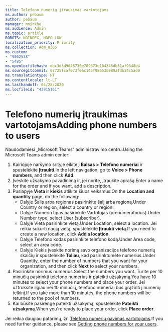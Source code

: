 ```yaml
---
title: Telefono numerių įtraukimas vartotojams
ms.author: pebaum
author: pebaum
manager: mnirkhe
ms.audience: Admin
ms.topic: article
ROBOTS: NOINDEX, NOFOLLOW
localization_priority: Priority
ms.collection: Adm_O365
ms.custom:
- "9002538"
- "5485"
ms.openlocfilehash: dbc3d3d9048730e709373e104345db51af9348e4
ms.sourcegitcommit: 07725fcaf073f0ac145f98653b989afdb34c5ad0
ms.translationtype: HT
ms.contentlocale: lt-LT
ms.lasthandoff: 04/28/2020
ms.locfileid: "43915161"
---
```

# <a name="adding-phone-numbers-to-users"></a><span data-ttu-id="53899-102">Telefono numerių įtraukimas vartotojams</span><span class="sxs-lookup"><span data-stu-id="53899-102">Adding phone numbers to users</span></span>

<span data-ttu-id="53899-103">Naudodamiesi „Microsoft Teams“ administravimo centru:</span><span class="sxs-lookup"><span data-stu-id="53899-103">Using the Microsoft Teams admin center:</span></span>

1. <span data-ttu-id="53899-104">Kairiojoje naršymo srityje eikite į **Balsas > Telefono numeriai** ir spustelėkite **Įtraukti**.</span><span class="sxs-lookup"><span data-stu-id="53899-104">In the left navigation, go to **Voice > Phone numbers**, and then click **Add**.</span></span>
2. <span data-ttu-id="53899-105">Įveskite užsakymo pavadinimą ir, jei norite, įtraukite aprašą.</span><span class="sxs-lookup"><span data-stu-id="53899-105">Enter a name for the order and if you want, add a description.</span></span>
3. <span data-ttu-id="53899-106">Puslapyje **Vieta ir kiekis** atlikite šiuos veiksmus:</span><span class="sxs-lookup"><span data-stu-id="53899-106">On the **Location and quantity** page, do the following:</span></span>
    - <span data-ttu-id="53899-107">Dalyje Šalis arba regionas pasirinkite šalį arba regioną.</span><span class="sxs-lookup"><span data-stu-id="53899-107">Under Country or region, select a country or region.</span></span>
    - <span data-ttu-id="53899-108">Dalyje Numerio tipas pasirinkite Vartotojas (prenumeratorius).</span><span class="sxs-lookup"><span data-stu-id="53899-108">Under Number type, select User (subscriber).</span></span>
    - <span data-ttu-id="53899-109">Dalyje Vieta pasirinkite vietą.</span><span class="sxs-lookup"><span data-stu-id="53899-109">Under Location, select a location.</span></span> <span data-ttu-id="53899-110">Jei reikia sukurti naują vietą, spustelėkite **Įtraukti vietą**.</span><span class="sxs-lookup"><span data-stu-id="53899-110">If you need to create a new location, click **Add a location**.</span></span>
    - <span data-ttu-id="53899-111">Dalyje Telefono kodas pasirinkite telefono kodą.</span><span class="sxs-lookup"><span data-stu-id="53899-111">Under Area code, select an area code.</span></span>
    - <span data-ttu-id="53899-112">Dalyje Kiekis įveskite norimą savo organizacijos telefono numerių skaičių ir spustelėkite **Toliau**, kad pasirinktumėte numerius.</span><span class="sxs-lookup"><span data-stu-id="53899-112">Under Quantity, enter the number of numbers that you want for your organization, and then click **Next** to select your numbers.</span></span>
4. <span data-ttu-id="53899-113">Pasirinkite norimus numerius.</span><span class="sxs-lookup"><span data-stu-id="53899-113">Select the numbers you want.</span></span> <span data-ttu-id="53899-114">Turite per 10 minučių pasirinkti telefono numerius ir pateikti užsakymą.</span><span class="sxs-lookup"><span data-stu-id="53899-114">You have 10 minutes to select your phone numbers and place your order.</span></span> <span data-ttu-id="53899-115">Jei užtruksite ilgiau nei 10 minučių, telefono numeriai bus grąžinti į numerių telkinį.</span><span class="sxs-lookup"><span data-stu-id="53899-115">If you take more than 10 minutes, the phone numbers will be returned to the pool of numbers.</span></span>
5. <span data-ttu-id="53899-116">Kai būsite pasirengę pateikti užsakymą, spustelėkite **Pateikti užsakymą**.</span><span class="sxs-lookup"><span data-stu-id="53899-116">When you're ready to place your order, click **Place order**.</span></span>

<span data-ttu-id="53899-117">Jei reikia daugiau patarimų, žr. [Telefono numerių gavimas vartotojams](https://docs.microsoft.com/microsoftteams/getting-phone-numbers-for-your-users).</span><span class="sxs-lookup"><span data-stu-id="53899-117">If you need further guidance, please see [Getting phone numbers for your users](https://docs.microsoft.com/microsoftteams/getting-phone-numbers-for-your-users).</span></span>
